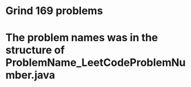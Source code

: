 # Grind 169 problems

# The problem names was in the structure of ProblemName_LeetCodeProblemNumber.java